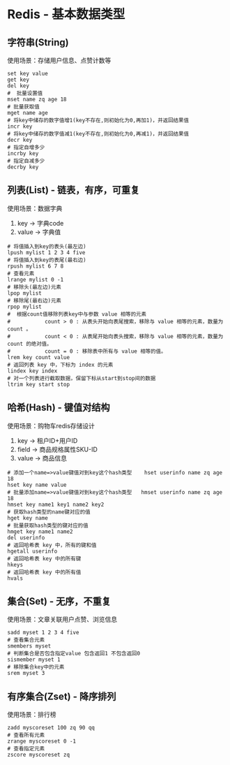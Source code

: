 # Redis - 基本数据类型

## 字符串(String)

使用场景：存储用户信息、点赞计数等

```shell
set key value
get key
del key
#  批量设置值
mset name zq age 18
# 批量获取值
mget name age
# 将key中储存的数字值增1(key不存在,则初始化为0,再加1)，并返回结果值
incr key
# 将key中储存的数字值减1(key不存在,则初始化为0,再减1)，并返回结果值
decr key
# 指定自增多少
incrby key
# 指定自减多少
decrby key
```

## 列表(List) - 链表，有序，可重复

使用场景：数据字典

1. key -> 字典code
2. value -> 字典值

```shell
# 将值插入到key的表头(最左边)
lpush mylist 1 2 3 4 five
# 将值插入到key的表尾(最右边)
rpush mylist 6 7 8
# 查看元素
lrange mylist 0 -1
# 移除头(最左边)元素
lpop mylist
# 移除尾(最右边)元素
rpop mylist
#  根据count值移除列表key中与参数 value 相等的元素
#           count > 0 : 从表头开始向表尾搜索，移除与 value 相等的元素，数量为 count 。
#           count < 0 : 从表尾开始向表头搜索，移除与 value 相等的元素，数量为 count 的绝对值。
#           count = 0 : 移除表中所有与 value 相等的值。
lrem key count value
# 返回列表 key 中，下标为 index 的元素
lindex key index
# 对一个列表进行截取数据，保留下标从start到stop间的数据
ltrim key start stop
```

## 哈希(Hash) - 键值对结构

使用场景：购物车redis存储设计

1. key -> 租户ID+用户ID
2. field -> 商品规格属性SKU-ID
3. value -> 商品信息

```shell
# 添加一个name=>value键值对到key这个hash类型    hset userinfo name zq age 18
hset key name value
# 批量添加name=>value键值对到key这个hash类型   hmset userinfo name zq age 18
hmset key name1 key1 name2 key2
# 获取hash类型的name键对应的值
hget key name
# 批量获取hash类型的键对应的值
hmget key name1 name2
del userinfo
# 返回哈希表 key 中，所有的键和值
hgetall userinfo
# 返回哈希表 key 中的所有键
hkeys
# 返回哈希表 key 中的所有值
hvals
```

## 集合(Set) - 无序，不重复

使用场景：文章关联用户点赞、浏览信息

```shell
sadd myset 1 2 3 4 five
# 查看集合元素
smembers myset
# 判断集合是否包含指定value 包含返回1 不包含返回0
sismember myset 1
# 移除集合key中的元素
srem myset 3
```

## 有序集合(Zset) - 降序排列

使用场景：排行榜

```shell
zadd myscoreset 100 zq 90 qq
# 查看所有元素
zrange myscoreset 0 -1
# 查看指定元素
zscore myscoreset zq
```
